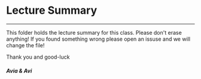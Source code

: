 # Lecture Summary
-----------------------------------------------------
This folder holds the lecture summary for this class.
Please don't erase anything!
If you found something wrong please open an issuse and we will change the file!

Thank you and good-luck

#### ***Avia & Avi***
